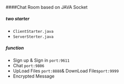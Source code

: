 ####Chat Room based on JAVA Socket
##### two starter
* `ClientStarter.java`
* `ServerSterter.java`
##### function
* Sign up & Sign in `port:9611`
* Chat `port:9806`
* UpLoad Files `port:8888`& DownLoad Files`port:9999`
* Encrypted Message